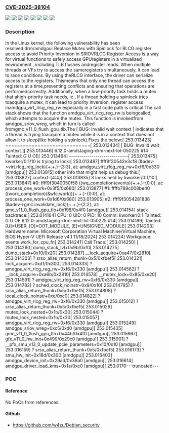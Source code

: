 ### [CVE-2025-38104](https://cve.mitre.org/cgi-bin/cvename.cgi?name=CVE-2025-38104)
![](https://img.shields.io/static/v1?label=Product&message=Linux&color=blue)
![](https://img.shields.io/static/v1?label=Version&message=&color=brightgreen)
![](https://img.shields.io/static/v1?label=Version&message=1adb5ebe205e96af77a93512e2d5b8c437548787%20&color=brightgreen)
![](https://img.shields.io/static/v1?label=Version&message=6.11%20&color=brightgreen)
![](https://img.shields.io/static/v1?label=Version&message=e1ab38e99d1607f80a1670a399511a56464c0253%20&color=brightgreen)
![](https://img.shields.io/static/v1?label=Version&message=e864180ee49b4d30e640fd1e1d852b86411420c9%20&color=brightgreen)
![](https://img.shields.io/static/v1?label=Version&message=f39a3bc42815a7016a915f6cb35e9a1448788f06%20&color=brightgreen)
![](https://img.shields.io/static/v1?label=Vulnerability&message=n%2Fa&color=blue)

### Description

In the Linux kernel, the following vulnerability has been resolved:drm/amdgpu: Replace Mutex with Spinlock for RLCG register access to avoid Priority Inversion in SRIOVRLCG Register Access is a way for virtual functions to safely access GPUregisters in a virtualized environment., including TLB flushes andregister reads. When multiple threads or VFs try to access the sameregisters simultaneously, it can lead to race conditions. By using theRLCG interface, the driver can serialize access to the registers. Thismeans that only one thread can access the registers at a time,preventing conflicts and ensuring that operations are performedcorrectly. Additionally, when a low-priority task holds a mutex that ahigh-priority task needs, ie., If a thread holding a spinlock tries toacquire a mutex, it can lead to priority inversion. register access inamdgpu_virt_rlcg_reg_rw especially in a fast code path is critical.The call stack shows that the function amdgpu_virt_rlcg_reg_rw is beingcalled, which attempts to acquire the mutex. This function is invokedfrom amdgpu_sriov_wreg, which in turn is called fromgmc_v11_0_flush_gpu_tlb.The [ BUG: Invalid wait context ] indicates that a thread is trying toacquire a mutex while it is in a context that does not allow it to sleep(like holding a spinlock).Fixes the below:[  253.013423] =============================[  253.013434] [ BUG: Invalid wait context ][  253.013446] 6.12.0-amdstaging-drm-next-lol-050225 #14 Tainted: G     U     OE[  253.013464] -----------------------------[  253.013475] kworker/0:1/10 is trying to lock:[  253.013487] ffff9f30542e3cf8 (&adev->virt.rlcg_reg_lock){+.+.}-{3:3}, at: amdgpu_virt_rlcg_reg_rw+0xf6/0x330 [amdgpu][  253.013815] other info that might help us debug this:[  253.013827] context-{4:4}[  253.013835] 3 locks held by kworker/0:1/10:[  253.013847]  #0: ffff9f3040050f58 ((wq_completion)events){+.+.}-{0:0}, at: process_one_work+0x3f5/0x680[  253.013877]  #1: ffffb789c008be40 ((work_completion)(&wfc.work)){+.+.}-{0:0}, at: process_one_work+0x1d6/0x680[  253.013905]  #2: ffff9f3054281838 (&adev->gmc.invalidate_lock){+.+.}-{2:2}, at: gmc_v11_0_flush_gpu_tlb+0x198/0x4f0 [amdgpu][  253.014154] stack backtrace:[  253.014164] CPU: 0 UID: 0 PID: 10 Comm: kworker/0:1 Tainted: G     U     OE      6.12.0-amdstaging-drm-next-lol-050225 #14[  253.014189] Tainted: [U]=USER, [O]=OOT_MODULE, [E]=UNSIGNED_MODULE[  253.014203] Hardware name: Microsoft Corporation Virtual Machine/Virtual Machine, BIOS Hyper-V UEFI Release v4.1 11/18/2024[  253.014224] Workqueue: events work_for_cpu_fn[  253.014241] Call Trace:[  253.014250]  <TASK>[  253.014260]  dump_stack_lvl+0x9b/0xf0[  253.014275]  dump_stack+0x10/0x20[  253.014287]  __lock_acquire+0xa47/0x2810[  253.014303]  ? srso_alias_return_thunk+0x5/0xfbef5[  253.014321]  lock_acquire+0xd1/0x300[  253.014333]  ? amdgpu_virt_rlcg_reg_rw+0xf6/0x330 [amdgpu][  253.014562]  ? __lock_acquire+0xa6b/0x2810[  253.014578]  __mutex_lock+0x85/0xe20[  253.014591]  ? amdgpu_virt_rlcg_reg_rw+0xf6/0x330 [amdgpu][  253.014782]  ? sched_clock_noinstr+0x9/0x10[  253.014795]  ? srso_alias_return_thunk+0x5/0xfbef5[  253.014808]  ? local_clock_noinstr+0xe/0xc0[  253.014822]  ? amdgpu_virt_rlcg_reg_rw+0xf6/0x330 [amdgpu][  253.015012]  ? srso_alias_return_thunk+0x5/0xfbef5[  253.015029]  mutex_lock_nested+0x1b/0x30[  253.015044]  ? mutex_lock_nested+0x1b/0x30[  253.015057]  amdgpu_virt_rlcg_reg_rw+0xf6/0x330 [amdgpu][  253.015249]  amdgpu_sriov_wreg+0xc5/0xd0 [amdgpu][  253.015435]  gmc_v11_0_flush_gpu_tlb+0x44b/0x4f0 [amdgpu][  253.015667]  gfx_v11_0_hw_init+0x499/0x29c0 [amdgpu][  253.015901]  ? __pfx_smu_v13_0_update_pcie_parameters+0x10/0x10 [amdgpu][  253.016159]  ? srso_alias_return_thunk+0x5/0xfbef5[  253.016173]  ? smu_hw_init+0x18d/0x300 [amdgpu][  253.016403]  amdgpu_device_init+0x29ad/0x36a0 [amdgpu][  253.016614]  amdgpu_driver_load_kms+0x1a/0xc0 [amdgpu][  253.0170---truncated---

### POC

#### Reference
No PoCs from references.

#### Github
- https://github.com/w4zu/Debian_security

